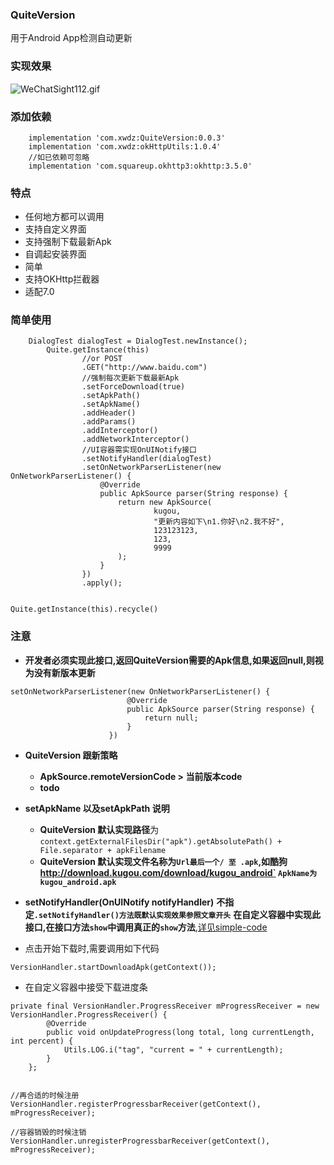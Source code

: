 ### QuiteVersion

用于Android App检测自动更新


### 实现效果
![WeChatSight112.gif](https://upload-images.jianshu.io/upload_images/2651056-8c50665d70685c18.gif?imageMogr2/auto-orient/strip)

### 添加依赖

```
    implementation 'com.xwdz:QuiteVersion:0.0.3'
    implementation 'com.xwdz:okHttpUtils:1.0.4'
    //如已依赖可忽略
    implementation 'com.squareup.okhttp3:okhttp:3.5.0'
```

### 特点

- 任何地方都可以调用
- 支持自定义界面
- 支持强制下载最新Apk
- 自调起安装界面
- 简单
- 支持OKHttp拦截器
- 适配7.0


### 简单使用

```
    DialogTest dialogTest = DialogTest.newInstance();
        Quite.getInstance(this)
                //or POST
                .GET("http://www.baidu.com")
                //强制每次更新下载最新Apk
                .setForceDownload(true)
                .setApkPath()
                .setApkName()
                .addHeader()
                .addParams()
                .addInterceptor()
                .addNetworkInterceptor()
                //UI容器需实现OnUINotify接口
                .setNotifyHandler(dialogTest)
                .setOnNetworkParserListener(new OnNetworkParserListener() {
                    @Override
                    public ApkSource parser(String response) {
                        return new ApkSource(
                                kugou,
                                "更新内容如下\n1.你好\n2.我不好",
                                123123123,
                                123,
                                9999
                        );
                    }
                })
                .apply();


Quite.getInstance(this).recycle()
```

### 注意

- **开发者必须实现此接口,返回QuiteVersion需要的Apk信息,如果返回null,则视为没有新版本更新**

```
setOnNetworkParserListener(new OnNetworkParserListener() {
                          @Override
                          public ApkSource parser(String response) {
                              return null;
                          }
                      })
```


- **QuiteVersion 跟新策略**
     - **ApkSource.remoteVersionCode > 当前版本code**
     - **todo**


- **setApkName 以及setApkPath 说明**
     - **QuiteVersion 默认实现路径**为`context.getExternalFilesDir("apk").getAbsolutePath() + File.separator + apkFilename`
     - **QuiteVersion 默认实现文件名称为`Url最后一个/ 至 .apk`,如酷狗 http://download.kugou.com/download/kugou_android`
      `ApkName为kugou_android.apk`**


- **setNotifyHandler(OnUINotify notifyHandler)**
**不指定`.setNotifyHandler()方法既默认实现效果参照文章开头`**
**在自定义容器中实现此接口,在接口方法`show`中调用真正的`show`方法**,[详见simple-code](https://github.com/xwdz/QuiteVersion/blob/master/app/src/main/java/com/update/testabc/DialogTest.java)


- 点击开始下载时,需要调用如下代码

```
VersionHandler.startDownloadApk(getContext());
```


- 在自定义容器中接受下载进度条

```
private final VersionHandler.ProgressReceiver mProgressReceiver = new VersionHandler.ProgressReceiver() {
        @Override
        public void onUpdateProgress(long total, long currentLength, int percent) {
            Utils.LOG.i("tag", "current = " + currentLength);
        }
    };


//再合适的时候注册
VersionHandler.registerProgressbarReceiver(getContext(), mProgressReceiver);

//容器销毁的时候注销
VersionHandler.unregisterProgressbarReceiver(getContext(), mProgressReceiver);
```

